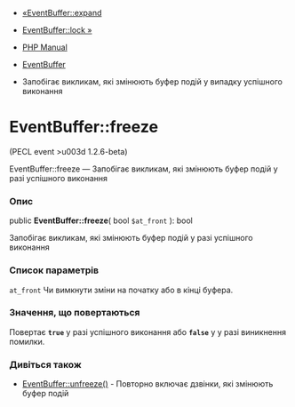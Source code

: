 - [«EventBuffer::expand](eventbuffer.expand.md)
- [EventBuffer::lock »](eventbuffer.lock.md)

- [PHP Manual](index.md)
- [EventBuffer](class.eventbuffer.md)
- Запобігає викликам, які змінюють буфер подій у випадку
успішного виконання

# EventBuffer::freeze

(PECL event \>u003d 1.2.6-beta)

EventBuffer::freeze — Запобігає викликам, які змінюють буфер
подій у разі успішного виконання

### Опис

public **EventBuffer::freeze**( bool `$at_front` ): bool

Запобігає викликам, які змінюють буфер подій у разі успішного
виконання

### Список параметрів

`at_front`
Чи вимкнути зміни на початку або в кінці буфера.

### Значення, що повертаються

Повертає **`true`** у разі успішного виконання або **`false`** у
у разі виникнення помилки.

### Дивіться також

- [EventBuffer::unfreeze()](eventbuffer.unfreeze.md) - Повторно
включає дзвінки, які змінюють буфер подій
